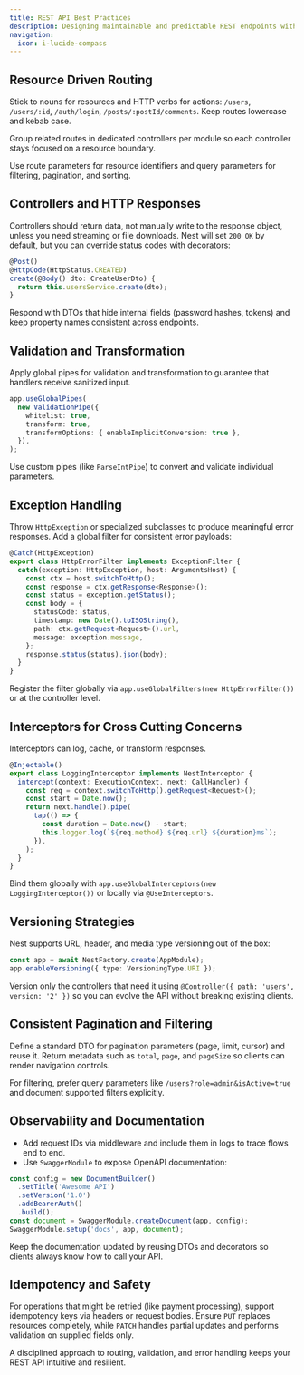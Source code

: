 ```yaml
---
title: REST API Best Practices
description: Designing maintainable and predictable REST endpoints with NestJS.
navigation:
  icon: i-lucide-compass
---
```


## Resource Driven Routing

Stick to nouns for resources and HTTP verbs for actions: `/users`, `/users/:id`, `/auth/login`, `/posts/:postId/comments`. Keep routes lowercase and kebab case.

Group related routes in dedicated controllers per module so each controller stays focused on a resource boundary.

Use route parameters for resource identifiers and query parameters for filtering, pagination, and sorting.

## Controllers and HTTP Responses

Controllers should return data, not manually write to the response object, unless you need streaming or file downloads. Nest will set `200 OK` by default, but you can override status codes with decorators:

```ts
@Post()
@HttpCode(HttpStatus.CREATED)
create(@Body() dto: CreateUserDto) {
  return this.usersService.create(dto);
}
```

Respond with DTOs that hide internal fields (password hashes, tokens) and keep property names consistent across endpoints.

## Validation and Transformation

Apply global pipes for validation and transformation to guarantee that handlers receive sanitized input.

```ts
app.useGlobalPipes(
  new ValidationPipe({
    whitelist: true,
    transform: true,
    transformOptions: { enableImplicitConversion: true },
  }),
);
```

Use custom pipes (like `ParseIntPipe`) to convert and validate individual parameters.

## Exception Handling

Throw `HttpException` or specialized subclasses to produce meaningful error responses. Add a global filter for consistent error payloads:

```ts
@Catch(HttpException)
export class HttpErrorFilter implements ExceptionFilter {
  catch(exception: HttpException, host: ArgumentsHost) {
    const ctx = host.switchToHttp();
    const response = ctx.getResponse<Response>();
    const status = exception.getStatus();
    const body = {
      statusCode: status,
      timestamp: new Date().toISOString(),
      path: ctx.getRequest<Request>().url,
      message: exception.message,
    };
    response.status(status).json(body);
  }
}
```

Register the filter globally via `app.useGlobalFilters(new HttpErrorFilter())` or at the controller level.

## Interceptors for Cross Cutting Concerns

Interceptors can log, cache, or transform responses.

```ts
@Injectable()
export class LoggingInterceptor implements NestInterceptor {
  intercept(context: ExecutionContext, next: CallHandler) {
    const req = context.switchToHttp().getRequest<Request>();
    const start = Date.now();
    return next.handle().pipe(
      tap(() => {
        const duration = Date.now() - start;
        this.logger.log(`${req.method} ${req.url} ${duration}ms`);
      }),
    );
  }
}
```

Bind them globally with `app.useGlobalInterceptors(new LoggingInterceptor())` or locally via `@UseInterceptors`.

## Versioning Strategies

Nest supports URL, header, and media type versioning out of the box:

```ts
const app = await NestFactory.create(AppModule);
app.enableVersioning({ type: VersioningType.URI });
```

Version only the controllers that need it using `@Controller({ path: 'users', version: '2' })` so you can evolve the API without breaking existing clients.

## Consistent Pagination and Filtering

Define a standard DTO for pagination parameters (page, limit, cursor) and reuse it. Return metadata such as `total`, `page`, and `pageSize` so clients can render navigation controls.

For filtering, prefer query parameters like `/users?role=admin&isActive=true` and document supported filters explicitly.

## Observability and Documentation

- Add request IDs via middleware and include them in logs to trace flows end to end.
- Use `SwaggerModule` to expose OpenAPI documentation:

```ts
const config = new DocumentBuilder()
  .setTitle('Awesome API')
  .setVersion('1.0')
  .addBearerAuth()
  .build();
const document = SwaggerModule.createDocument(app, config);
SwaggerModule.setup('docs', app, document);
```

Keep the documentation updated by reusing DTOs and decorators so clients always know how to call your API.

## Idempotency and Safety

For operations that might be retried (like payment processing), support idempotency keys via headers or request bodies. Ensure `PUT` replaces resources completely, while `PATCH` handles partial updates and performs validation on supplied fields only.

A disciplined approach to routing, validation, and error handling keeps your REST API intuitive and resilient.


